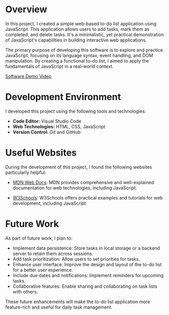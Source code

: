 # Overview
In this project, I created a simple web-based to-do list application using JavaScript. This application allows users to add tasks, mark them as completed, and delete tasks. It's a minimalistic, yet practical demonstration of JavaScript's capabilities in building interactive web applications.

The primary purpose of developing this software is to explore and practice JavaScript, focusing on its language syntax, event handling, and DOM manipulation. By creating a functional to-do list, I aimed to apply the fundamentals of JavaScript in a real-world context.

[Software Demo Video](https://youtu.be/dZn5lcd08Tg)

# Development Environment

I developed this project using the following tools and technologies:

- **Code Editor:** Visual Studio Code
- **Web Technologies:** HTML, CSS, JavaScript
- **Version Control:** Git and GitHub

# Useful Websites

During the development of this project, I found the following websites particularly helpful:

- [MDN Web Docs](https://developer.mozilla.org/): MDN provides comprehensive and well-explained documentation for web technologies, including JavaScript.

- [W3Schools](https://www.w3schools.com/): W3Schools offers practical examples and tutorials for web development, including JavaScript.

# Future Work

As part of future work, I plan to:

- Implement data persistence: Store tasks in local storage or a backend server to retain them across sessions.
- Add task prioritization: Allow users to set priorities for tasks.
- Enhance user interface: Improve the design and layout of the to-do list for a better user experience.
- Include due dates and notifications: Implement reminders for upcoming tasks.
- Collaborative features: Enable sharing and collaborating on task lists with others.

These future enhancements will make the to-do list application more feature-rich and useful for daily task management.